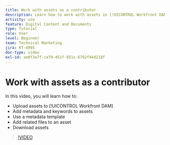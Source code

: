 ```yaml
---
title: Work with assets as a contributor
description: Learn how to work with assets in [!UICONTROL Workfront DAM].
activity: use
feature: Digital Content and Documents
type: Tutorial
role: User
level: Beginner
team: Technical Marketing
jira: KT-8995
doc-type: video
exl-id: ae0f3a7f-ca79-451f-851c-6792f44d218f
---
```

# Work with assets as a contributor

In this video, you will learn how to:

* Upload assets to [!UICONTROL Workfront DAM]
* Add metadata and keywords to assets
* Use a metadata template
* Add related files to an asset
* Download assets

>[!VIDEO](https://video.tv.adobe.com/v/335255/?quality=12&learn=on&enablevpops)
